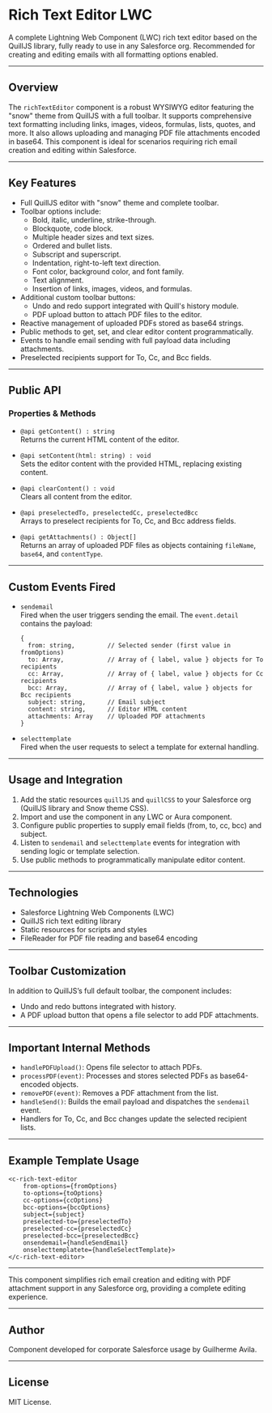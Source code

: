 # Rich Text Editor LWC

A complete Lightning Web Component (LWC) rich text editor based on the QuillJS library, fully ready to use in any Salesforce org. Recommended for creating and editing emails with all formatting options enabled.

---

## Overview

The `richTextEditor` component is a robust WYSIWYG editor featuring the "snow" theme from QuillJS with a full toolbar. It supports comprehensive text formatting including links, images, videos, formulas, lists, quotes, and more. It also allows uploading and managing PDF file attachments encoded in base64. This component is ideal for scenarios requiring rich email creation and editing within Salesforce.

---

## Key Features

- Full QuillJS editor with "snow" theme and complete toolbar.
- Toolbar options include:
  - Bold, italic, underline, strike-through.
  - Blockquote, code block.
  - Multiple header sizes and text sizes.
  - Ordered and bullet lists.
  - Subscript and superscript.
  - Indentation, right-to-left text direction.
  - Font color, background color, and font family.
  - Text alignment.
  - Insertion of links, images, videos, and formulas.
- Additional custom toolbar buttons:
  - Undo and redo support integrated with Quill's history module.
  - PDF upload button to attach PDF files to the editor.
- Reactive management of uploaded PDFs stored as base64 strings.
- Public methods to get, set, and clear editor content programmatically.
- Events to handle email sending with full payload data including attachments.
- Preselected recipients support for To, Cc, and Bcc fields.

---

## Public API

### Properties & Methods

- `@api getContent() : string`  
  Returns the current HTML content of the editor.

- `@api setContent(html: string) : void`  
  Sets the editor content with the provided HTML, replacing existing content.

- `@api clearContent() : void`  
  Clears all content from the editor.

- `@api preselectedTo, preselectedCc, preselectedBcc`  
  Arrays to preselect recipients for To, Cc, and Bcc address fields.

- `@api getAttachments() : Object[]`  
  Returns an array of uploaded PDF files as objects containing `fileName`, `base64`, and `contentType`.

---

## Custom Events Fired

- `sendemail`  
  Fired when the user triggers sending the email. The `event.detail` contains the payload:

  ```
  {
    from: string,         // Selected sender (first value in fromOptions)
    to: Array,            // Array of { label, value } objects for To recipients
    cc: Array,            // Array of { label, value } objects for Cc recipients
    bcc: Array,           // Array of { label, value } objects for Bcc recipients
    subject: string,      // Email subject
    content: string,      // Editor HTML content
    attachments: Array    // Uploaded PDF attachments
  }
  ```

- `selecttemplate`  
  Fired when the user requests to select a template for external handling.

---

## Usage and Integration

1. Add the static resources `quillJS` and `quillCSS` to your Salesforce org (QuillJS library and Snow theme CSS).
2. Import and use the component in any LWC or Aura component.
3. Configure public properties to supply email fields (from, to, cc, bcc) and subject.
4. Listen to `sendemail` and `selecttemplate` events for integration with sending logic or template selection.
5. Use public methods to programmatically manipulate editor content.

---

## Technologies

- Salesforce Lightning Web Components (LWC)
- QuillJS rich text editing library
- Static resources for scripts and styles
- FileReader for PDF file reading and base64 encoding

---

## Toolbar Customization

In addition to QuillJS’s full default toolbar, the component includes:

- Undo and redo buttons integrated with history.
- A PDF upload button that opens a file selector to add PDF attachments.

---

## Important Internal Methods

- `handlePDFUpload()`: Opens file selector to attach PDFs.
- `processPDF(event)`: Processes and stores selected PDFs as base64-encoded objects.
- `removePDF(event)`: Removes a PDF attachment from the list.
- `handleSend()`: Builds the email payload and dispatches the `sendemail` event.
- Handlers for To, Cc, and Bcc changes update the selected recipient lists.

---

## Example Template Usage

```
<c-rich-text-editor
    from-options={fromOptions}
    to-options={toOptions}
    cc-options={ccOptions}
    bcc-options={bccOptions}
    subject={subject}
    preselected-to={preselectedTo}
    preselected-cc={preselectedCc}
    preselected-bcc={preselectedBcc}
    onsendemail={handleSendEmail}
    onselecttemplatete={handleSelectTemplate}>
</c-rich-text-editor>
```

---

This component simplifies rich email creation and editing with PDF attachment support in any Salesforce org, providing a complete editing experience.

---

## Author

Component developed for corporate Salesforce usage by Guilherme Avila.

---

## License

MIT License.
```